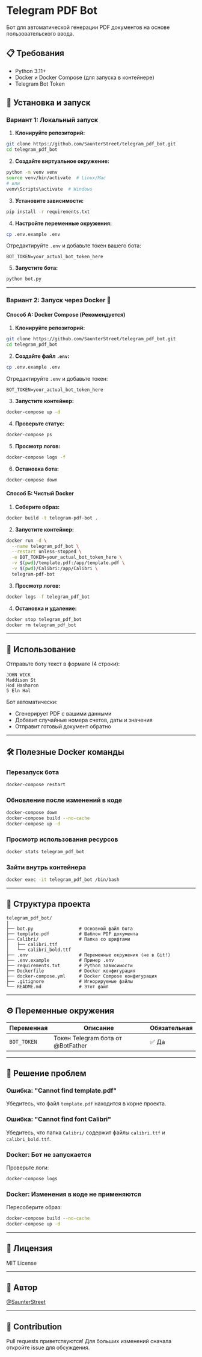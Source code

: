 # Telegram PDF Bot

Бот для автоматической генерации PDF документов на основе пользовательского ввода.

## 📋 Требования

- Python 3.11+
- Docker и Docker Compose (для запуска в контейнере)
- Telegram Bot Token

## 🚀 Установка и запуск

### Вариант 1: Локальный запуск

1. **Клонируйте репозиторий:**
```bash
git clone https://github.com/SaunterStreet/telegram_pdf_bot.git
cd telegram_pdf_bot
```

2. **Создайте виртуальное окружение:**
```bash
python -m venv venv
source venv/bin/activate  # Linux/Mac
# или
venv\Scripts\activate  # Windows
```

3. **Установите зависимости:**
```bash
pip install -r requirements.txt
```

4. **Настройте переменные окружения:**
```bash
cp .env.example .env
```

Отредактируйте `.env` и добавьте токен вашего бота:
```env
BOT_TOKEN=your_actual_bot_token_here
```

5. **Запустите бота:**
```bash
python bot.py
```

---

### Вариант 2: Запуск через Docker 🐳

#### Способ А: Docker Compose (Рекомендуется)

1. **Клонируйте репозиторий:**
```bash
git clone https://github.com/SaunterStreet/telegram_pdf_bot.git
cd telegram_pdf_bot
```

2. **Создайте файл `.env`:**
```bash
cp .env.example .env
```

Отредактируйте `.env` и добавьте токен:
```env
BOT_TOKEN=your_actual_bot_token_here
```

3. **Запустите контейнер:**
```bash
docker-compose up -d
```

4. **Проверьте статус:**
```bash
docker-compose ps
```

5. **Просмотр логов:**
```bash
docker-compose logs -f
```

6. **Остановка бота:**
```bash
docker-compose down
```

#### Способ Б: Чистый Docker

1. **Соберите образ:**
```bash
docker build -t telegram-pdf-bot .
```

2. **Запустите контейнер:**
```bash
docker run -d \
  --name telegram_pdf_bot \
  --restart unless-stopped \
  -e BOT_TOKEN=your_actual_bot_token_here \
  -v $(pwd)/template.pdf:/app/template.pdf \
  -v $(pwd)/Calibri:/app/Calibri \
  telegram-pdf-bot
```

3. **Просмотр логов:**
```bash
docker logs -f telegram_pdf_bot
```

4. **Остановка и удаление:**
```bash
docker stop telegram_pdf_bot
docker rm telegram_pdf_bot
```

---

## 📝 Использование

Отправьте боту текст в формате (4 строки):

```
JOHN WICK
Maddison St
Hod Hasharon
5 Eln Hal
```

Бот автоматически:
- Сгенерирует PDF с вашими данными
- Добавит случайные номера счетов, даты и значения
- Отправит готовый документ обратно

---

## 🛠 Полезные Docker команды

### Перезапуск бота
```bash
docker-compose restart
```

### Обновление после изменений в коде
```bash
docker-compose down
docker-compose build --no-cache
docker-compose up -d
```

### Просмотр использования ресурсов
```bash
docker stats telegram_pdf_bot
```

### Зайти внутрь контейнера
```bash
docker exec -it telegram_pdf_bot /bin/bash
```

---

## 📂 Структура проекта

```
telegram_pdf_bot/
│
├── bot.py                 # Основной файл бота
├── template.pdf           # Шаблон PDF документа
├── Calibri/               # Папка со шрифтами
│   ├── calibri.ttf
│   └── calibri_bold.ttf
├── .env                   # Переменные окружения (не в Git!)
├── .env.example           # Пример .env
├── requirements.txt       # Python зависимости
├── Dockerfile             # Docker конфигурация
├── docker-compose.yml     # Docker Compose конфигурация
├── .gitignore             # Игнорируемые файлы
└── README.md              # Этот файл
```

---

## ⚙️ Переменные окружения

| Переменная | Описание | Обязательная |
|-----------|----------|--------------|
| `BOT_TOKEN` | Токен Telegram бота от @BotFather | ✅ Да |

---

## 🐛 Решение проблем

### Ошибка: "Cannot find template.pdf"
Убедитесь, что файл `template.pdf` находится в корне проекта.

### Ошибка: "Cannot find font Calibri"
Убедитесь, что папка `Calibri/` содержит файлы `calibri.ttf` и `calibri_bold.ttf`.

### Docker: Бот не запускается
Проверьте логи:
```bash
docker-compose logs
```

### Docker: Изменения в коде не применяются
Пересоберите образ:
```bash
docker-compose build --no-cache
docker-compose up -d
```

---

## 📄 Лицензия

MIT License

---

## 👤 Автор

[@SaunterStreet](https://github.com/SaunterStreet)

---

## 🤝 Contribution

Pull requests приветствуются! Для больших изменений сначала откройте issue для обсуждения.
